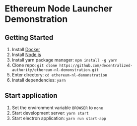 # Ethereum Node Launcher Demonstration

## Getting Started
1. Install [Docker](https://docs.docker.com/engine/install/)
2. Install [Node.js](https://nodejs.org/en/)
3. Install yarn package manager: `npm install -g yarn`
4. Clone repo: `git clone https://github.com/decentralized-authority/ethereum-nl-demonstration.git`
5. Enter directory: `cd ethereum-nl-demonstration`
6. Install dependencies: `yarn`

## Start application
1. Set the environment variable `BROWSER` to `none`
2. Start development server: `yarn start`
3. Start electron application: `yarn run start-app`
